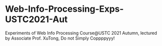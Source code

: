 # Web-Info-Processing-Exps-USTC2021-Aut
Experiments of Web Info Processing Course@USTC 2021 Autumn, lectured by Associate Prof. XuTong, Do not Simply Coppppyyy!
